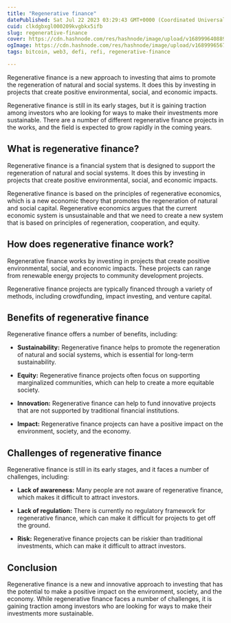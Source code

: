 ```yaml
---
title: "Regenerative finance"
datePublished: Sat Jul 22 2023 03:29:43 GMT+0000 (Coordinated Universal Time)
cuid: clkdgbxgl000209kvgbkx5ifb
slug: regenerative-finance
cover: https://cdn.hashnode.com/res/hashnode/image/upload/v1689996408897/4cd402e8-b613-4145-be6f-61aba85e2921.png
ogImage: https://cdn.hashnode.com/res/hashnode/image/upload/v1689996567524/82c23beb-139b-42cc-8616-a27b6663fec7.png
tags: bitcoin, web3, defi, refi, regenerative-finance

---
```


Regenerative finance is a new approach to investing that aims to promote the regeneration of natural and social systems. It does this by investing in projects that create positive environmental, social, and economic impacts.

Regenerative finance is still in its early stages, but it is gaining traction among investors who are looking for ways to make their investments more sustainable. There are a number of different regenerative finance projects in the works, and the field is expected to grow rapidly in the coming years.

## What is regenerative finance?

Regenerative finance is a financial system that is designed to support the regeneration of natural and social systems. It does this by investing in projects that create positive environmental, social, and economic impacts.

Regenerative finance is based on the principles of regenerative economics, which is a new economic theory that promotes the regeneration of natural and social capital. Regenerative economics argues that the current economic system is unsustainable and that we need to create a new system that is based on principles of regeneration, cooperation, and equity.

## How does regenerative finance work?

Regenerative finance works by investing in projects that create positive environmental, social, and economic impacts. These projects can range from renewable energy projects to community development projects.

Regenerative finance projects are typically financed through a variety of methods, including crowdfunding, impact investing, and venture capital.

## Benefits of regenerative finance

Regenerative finance offers a number of benefits, including:

* **Sustainability:** Regenerative finance helps to promote the regeneration of natural and social systems, which is essential for long-term sustainability.
    
* **Equity:** Regenerative finance projects often focus on supporting marginalized communities, which can help to create a more equitable society.
    
* **Innovation:** Regenerative finance can help to fund innovative projects that are not supported by traditional financial institutions.
    
* **Impact:** Regenerative finance projects can have a positive impact on the environment, society, and the economy.
    

## Challenges of regenerative finance

Regenerative finance is still in its early stages, and it faces a number of challenges, including:

* **Lack of awareness:** Many people are not aware of regenerative finance, which makes it difficult to attract investors.
    
* **Lack of regulation:** There is currently no regulatory framework for regenerative finance, which can make it difficult for projects to get off the ground.
    
* **Risk:** Regenerative finance projects can be riskier than traditional investments, which can make it difficult to attract investors.
    

## Conclusion

Regenerative finance is a new and innovative approach to investing that has the potential to make a positive impact on the environment, society, and the economy. While regenerative finance faces a number of challenges, it is gaining traction among investors who are looking for ways to make their investments more sustainable.
